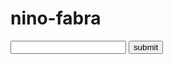nino-fabra
==========
<!DOCTYPE html>
<html>
<head></head>
<body>
 <input list="country">
 <datalist id="country">
 <option value="India">
 <option value="Auatralia">
 <option value="America">
 </datalist>
 <input type="submit" value="submit"/>
 </body>
 </html>
